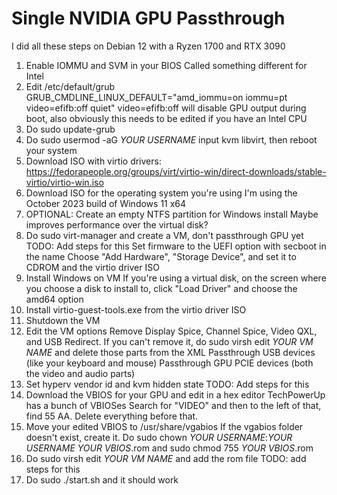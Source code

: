 # Single NVIDIA GPU Passthrough
I did all these steps on Debian 12 with a Ryzen 1700 and RTX 3090
 1. Enable IOMMU and SVM in your BIOS
    Called something different for Intel
 2. Edit /etc/default/grub
   GRUB_CMDLINE_LINUX_DEFAULT="amd_iommu=on iommu=pt video=efifb:off quiet"
   video=efifb:off will disable GPU output during boot, also obviously this needs to be edited if you have an Intel CPU
 3. Do sudo update-grub
 4. Do sudo usermod -aG *YOUR USERNAME* input kvm libvirt, then reboot your system
 5. Download ISO with virtio drivers: https://fedorapeople.org/groups/virt/virtio-win/direct-downloads/stable-virtio/virtio-win.iso
 6. Download ISO for the operating system you're using
  I'm using the October 2023 build of Windows 11 x64
 7. OPTIONAL: Create an empty NTFS partition for Windows install
  Maybe improves performance over the virtual disk?
 8. Do sudo virt-manager and create a VM, don't passthrough GPU yet
  TODO: Add steps for this
  Set firmware to the UEFI option with secboot in the name
  Choose "Add Hardware", "Storage Device", and set it to CDROM and the virtio driver ISO
 9. Install Windows on VM
  If you're using a virtual disk, on the screen where you choose a disk to install to, click "Load Driver" and choose the amd64 option
10. Install virtio-guest-tools.exe from the virtio driver ISO
11. Shutdown the VM
12. Edit the VM options
  Remove Display Spice, Channel Spice, Video QXL, and USB Redirect. If you can't remove it, do sudo virsh edit *YOUR VM NAME* and delete those parts from the XML
  Passthrough USB devices (like your keyboard and mouse)
  Passthrough GPU PCIE devices (both the video and audio parts)
13. Set hyperv vendor id and kvm hidden state
  TODO: Add steps for this
14. Download the VBIOS for your GPU and edit in a hex editor
  TechPowerUp has a bunch of VBIOSes
  Search for "VIDEO" and then to the left of that, find 55 AA. Delete everything before that.
16. Move your edited VBIOS to /usr/share/vgabios
  If the vgabios folder doesn't exist, create it. Do sudo chown *YOUR USERNAME*:*YOUR USERNAME* *YOUR VBIOS*.rom and sudo chmod 755 *YOUR VBIOS*.rom
17. Do sudo virsh edit *YOUR VM NAME* and add the rom file
  TODO: add steps for this
18. Do sudo ./start.sh and it should work
   
